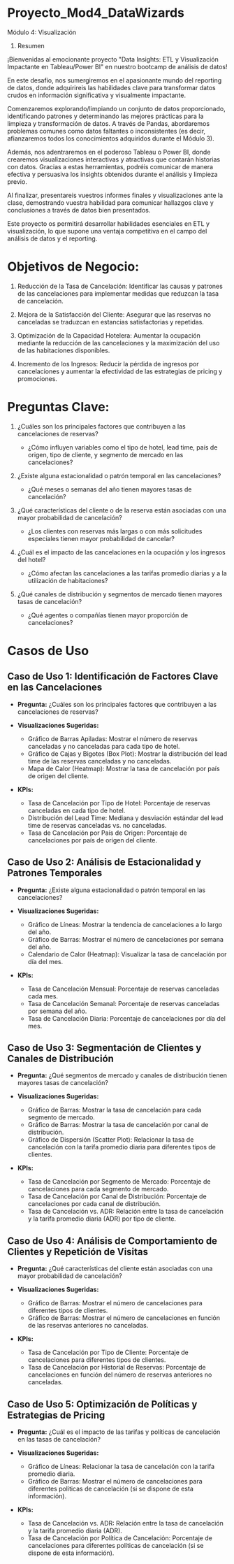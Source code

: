 # Proyecto_Mod4_DataWizards
Módulo 4: Visualización
1. Resumen

¡Bienvenidas al emocionante proyecto "Data Insights: ETL y Visualización Impactante en Tableau/Power BI" en nuestro bootcamp de análisis de datos!

En este desafío, nos sumergiremos en el apasionante mundo del reporting de datos, donde adquirireis las habilidades clave para transformar datos crudos en información significativa y visualmente impactante.

Comenzaremos explorando/limpiando un conjunto de datos proporcionado, identificando patrones y determinando las mejores prácticas para la limpieza y transformación de datos. A través de Pandas, abordaremos problemas comunes como datos faltantes o inconsistentes (es decir, afianzaremos todos los conocimientos adquiridos durante el Módulo 3).

Además, nos adentraremos en el poderoso Tableau o Power BI, donde crearemos visualizaciones interactivas y atractivas que contarán historias con datos. Gracias a estas herramientas, podréis comunicar de manera efectiva y persuasiva los insights obtenidos durante el análisis y limpieza previo.

Al finalizar, presentareis vuestros informes finales y visualizaciones ante la clase, demostrando vuestra habilidad para comunicar hallazgos clave y conclusiones a través de datos bien presentados.

Este proyecto os permitirá desarrollar habilidades esenciales en ETL y visualización, lo que supone una ventaja competitiva en el campo del análisis de datos y el reporting.


# Objetivos de Negocio:

1. Reducción de la Tasa de Cancelación: Identificar las causas y patrones de las cancelaciones para implementar medidas que reduzcan la tasa de cancelación.

2. Mejora de la Satisfacción del Cliente: Asegurar que las reservas no canceladas se traduzcan en estancias satisfactorias y repetidas.

3. Optimización de la Capacidad Hotelera: Aumentar la ocupación mediante la reducción de las cancelaciones y la maximización del uso de las habitaciones disponibles.

4. Incremento de los Ingresos: Reducir la pérdida de ingresos por cancelaciones y aumentar la efectividad de las estrategias de pricing y promociones.

# Preguntas Clave:

1. ¿Cuáles son los principales factores que contribuyen a las cancelaciones de reservas?

    - ¿Cómo influyen variables como el tipo de hotel, lead time, país de origen, tipo de cliente, y segmento de mercado en las cancelaciones?

2. ¿Existe alguna estacionalidad o patrón temporal en las cancelaciones?

    - ¿Qué meses o semanas del año tienen mayores tasas de cancelación?

3. ¿Qué características del cliente o de la reserva están asociadas con una mayor probabilidad de cancelación?

    - ¿Los clientes con reservas más largas o con más solicitudes especiales tienen mayor probabilidad de cancelar?

4. ¿Cuál es el impacto de las cancelaciones en la ocupación y los ingresos del hotel?

    - ¿Cómo afectan las cancelaciones a las tarifas promedio diarias y a la utilización de habitaciones?

5. ¿Qué canales de distribución y segmentos de mercado tienen mayores tasas de cancelación?

    - ¿Qué agentes o compañías tienen mayor proporción de cancelaciones?

# Casos de Uso

## Caso de Uso 1: Identificación de Factores Clave en las Cancelaciones

- **Pregunta:** ¿Cuáles son los principales factores que contribuyen a las cancelaciones de reservas?

- **Visualizaciones Sugeridas:**

    - Gráfico de Barras Apiladas: Mostrar el número de reservas canceladas y no canceladas para cada tipo de hotel.
    - Gráfico de Cajas y Bigotes (Box Plot): Mostrar la distribución del lead time de las reservas canceladas y no canceladas.
    - Mapa de Calor (Heatmap): Mostrar la tasa de cancelación por país de origen del cliente.

- **KPIs:**

    - Tasa de Cancelación por Tipo de Hotel: Porcentaje de reservas canceladas en cada tipo de hotel.
    - Distribución del Lead Time: Mediana y desviación estándar del lead time de reservas canceladas vs. no canceladas.
    - Tasa de Cancelación por País de Origen: Porcentaje de cancelaciones por país de origen del cliente.

## Caso de Uso 2: Análisis de Estacionalidad y Patrones Temporales

- **Pregunta:** ¿Existe alguna estacionalidad o patrón temporal en las cancelaciones?

- **Visualizaciones Sugeridas:**
    - Gráfico de Líneas: Mostrar la tendencia de cancelaciones a lo largo del año.
    - Gráfico de Barras: Mostrar el número de cancelaciones por semana del año.
    - Calendario de Calor (Heatmap): Visualizar la tasa de cancelación por día del mes.

- **KPIs:**
    - Tasa de Cancelación Mensual: Porcentaje de reservas canceladas cada mes.
    - Tasa de Cancelación Semanal: Porcentaje de reservas canceladas por semana del año.
    - Tasa de Cancelación Diaria: Porcentaje de cancelaciones por día del mes.

## Caso de Uso 3: Segmentación de Clientes y Canales de Distribución

- **Pregunta:** ¿Qué segmentos de mercado y canales de distribución tienen mayores tasas de cancelación?

- **Visualizaciones Sugeridas:**
    - Gráfico de Barras: Mostrar la tasa de cancelación para cada segmento de mercado.
    - Gráfico de Barras: Mostrar la tasa de cancelación por canal de distribución.
    - Gráfico de Dispersión (Scatter Plot): Relacionar la tasa de cancelación con la tarifa promedio diaria para diferentes tipos de clientes.

- **KPIs:**
    - Tasa de Cancelación por Segmento de Mercado: Porcentaje de cancelaciones para cada segmento de mercado.
    - Tasa de Cancelación por Canal de Distribución: Porcentaje de cancelaciones por cada canal de distribución.
    - Tasa de Cancelación vs. ADR: Relación entre la tasa de cancelación y la tarifa promedio diaria (ADR) por tipo de cliente.

## Caso de Uso 4: Análisis de Comportamiento de Clientes y Repetición de Visitas

- **Pregunta:** ¿Qué características del cliente están asociadas con una mayor probabilidad de cancelación?

- **Visualizaciones Sugeridas:**
    - Gráfico de Barras: Mostrar el número de cancelaciones para diferentes tipos de clientes.
    - Gráfico de Barras: Mostrar el número de cancelaciones en función de las reservas anteriores no canceladas.

- **KPIs:**
    - Tasa de Cancelación por Tipo de Cliente: Porcentaje de cancelaciones para diferentes tipos de clientes.
    - Tasa de Cancelación por Historial de Reservas: Porcentaje de cancelaciones en función del número de reservas anteriores no canceladas.

## Caso de Uso 5: Optimización de Políticas y Estrategias de Pricing

- **Pregunta:** ¿Cuál es el impacto de las tarifas y políticas de cancelación en las tasas de cancelación?

- **Visualizaciones Sugeridas:**
    - Gráfico de Líneas: Relacionar la tasa de cancelación con la tarifa promedio diaria.
    - Gráfico de Barras: Mostrar el número de cancelaciones para diferentes políticas de cancelación (si se dispone de esta información).

- **KPIs:**
    - Tasa de Cancelación vs. ADR: Relación entre la tasa de cancelación y la tarifa promedio diaria (ADR).
    - Tasa de Cancelación por Política de Cancelación: Porcentaje de cancelaciones para diferentes políticas de cancelación (si se dispone de esta información).